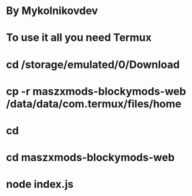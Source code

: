 # By Mykolnikovdev
# To use it all you need Termux
# cd /storage/emulated/0/Download
# cp -r maszxmods-blockymods-web /data/data/com.termux/files/home
# cd
# cd maszxmods-blockymods-web
# node index.js
